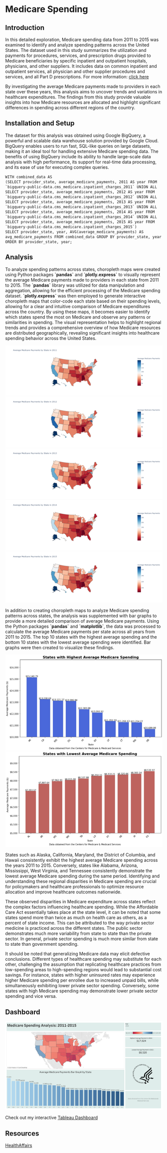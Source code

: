 <!DOCTYPE html>
<html>
    <h1>Medicare Spending</h1>
    <section id='Introduction'>
    <h2>Introduction</h2>
        <p>
    In this detailed exploration, Medicare spending data from 2011 to 2015 was examined to identify and analyze spending patterns across the United States. The dataset used in this study summarizes the utilization and payments for procedures, services, and prescription drugs provided to Medicare beneficiaries by specific inpatient and outpatient hospitals, physicians, and other suppliers. It includes data on common inpatient and outpatient services, all physician and other supplier procedures and services, and all Part D prescriptions. For more information: <a href="https://data.cms.gov/tools">click here</a>
    
By investigating the average Medicare payments made to providers in each state over these years, this analysis aims to uncover trends and variations in healthcare expenditures. The findings from this study provide valuable insights into how Medicare resources are allocated and highlight significant differences in spending across different regions of the country.
</p>
    </section>
    <section id='setup'>
        <h2>Installation and Setup</h2>
        <p> 
    The dataset for this analysis was obtained using Google BigQuery, a powerful and scalable data warehouse solution provided by Google Cloud. BigQuery enables users to run fast, SQL-like queries on large datasets, making it an ideal tool for handling extensive Medicare spending data. The benefits of using BigQuery include its ability to handle large-scale data analysis with high performance, its support for real-time data processing, and its ease of use for executing complex queries.
        </p>

<!-- Gets data from 2011 to 2015 -->
    WITH combined_data AS 
    (SELECT provider_state, average_medicare_payments, 2011 AS year FROM `bigquery-public-data.cms_medicare.inpatient_charges_2011` UNION ALL 
    SELECT provider_state, average_medicare_payments, 2012 AS year FROM `bigquery-public-data.cms_medicare.inpatient_charges_2012` UNION ALL 
    SELECT provider_state, average_medicare_payments, 2013 AS year FROM `bigquery-public-data.cms_medicare.inpatient_charges_2013` UNION ALL 
    SELECT provider_state, average_medicare_payments, 2014 AS year FROM `bigquery-public-data.cms_medicare.inpatient_charges_2014` UNION ALL 
    SELECT provider_state, average_medicare_payments, 2015 AS year FROM `bigquery-public-data.cms_medicare.inpatient_charges_2015`) 
    SELECT provider_state, year, AVG(average_medicare_payments) AS avg_medicare_payments FROM combined_data GROUP BY provider_state, year ORDER BY provider_state, year;
</section>

<section id='Analysis'>
    <h2>Analysis</h2>
<p>
    To analyze spending patterns across states, choropleth maps were created using Python packages <strong>`pandas`</strong> and <strong>`plotly.express`</strong> to visually represent the average Medicare payments made to providers in each state from 2011 to 2015. The <strong>`pandas`</strong> library was utilized for data manipulation and aggregation, allowing for the efficient processing of the Medicare spending dataset. <strong>`plotly.express`</strong> was then employed to generate interactive choropleth maps that color-code each state based on their spending levels, allowing for a clear and intuitive comparison of Medicare expenditures across the country. By using these maps, it becomes easier to identify which states spend the most on Medicare and observe any patterns or similarities in spending. The visual representation helps to highlight regional trends and provides a comprehensive overview of how Medicare resources are distributed geographically, revealing significant insights into healthcare spending behavior across the United States.
</p>

<img src='map_2011.jpg' />
<img src='map_2012.jpg' />
<img src='map_2013.jpg' />
<img src='map_2014.jpg' />
<img src='map_2015.jpg' />

<p>
    In addition to creating choropleth maps to analyze Medicare spending patterns across states, the analysis was supplemented with bar graphs to provide a more detailed comparison of average Medicare payments. Using the Python packages <b>`pandas`</b> and <b>`matplotlib`</b>, the data was processed to calculate the average Medicare payments per state across all years from 2011 to 2015. The top 10 states with the highest average spending and the bottom 10 states with the lowest average spending were identified. Bar graphs were then created to visualize these findings.
</p>

<div>
        <img src='highest.jpg' alt='Highest Average Medicare Spending' />
        <img src='lowest.jpg' alt='Lowest Average Medicare Spending' />
</div>

<p>
     States such as Alaska, California, Maryland, the District of Columbia, and Hawaii consistently exhibit the highest average Medicare spending across the years 2011 to 2015. Conversely, states like Alabama, Arizona, Mississippi, West Virginia, and Tennessee consistently demonstrate the lowest average Medicare spending during the same period. Identifying and understanding these regional disparities in Medicare spending are crucial for policymakers and healthcare professionals to optimize resource allocation and improve healthcare outcomes nationwide.

These observed disparities in Medicare expenditure across states reflect the complex factors influencing healthcare spending. While the Affordable Care Act essentially takes place at the state level, it can be noted that some states spend more than twice as much on health care as others, as a percent of state income. This can be attributed to the way private sector medicine is practiced across the different states. The public sector demonstrates much more variability from state to state than the private sector. In general, private sector spending is much more similar from state to state than government spending.

It should be noted that generalizing Medicare data may elicit defective conclusions. Different types of healthcare spending may substitute for each other, challenging the assumption that replicating healthcare practices from low-spending areas to high-spending regions would lead to substantial cost savings. For instance, states with higher uninsured rates may experience higher Medicare spending per enrollee due to increased unpaid bills, while simultaneously exhibiting lower private sector spending. Conversely, some states with high Medicare spending may demonstrate lower private sector spending and vice versa.
</p>
</section>

<section id='visual'>
<h2>Dashboard</h2>
<img src='Dashboard.png'/>
<p>Check out my interactive <a href="https://public.tableau.com/views/MedicareSpending_17169359419310/Dashboard?:language=en-US&:sid=&:display_count=n&:origin=viz_share_link">Tableau Dashboard</a></p>
    
</section>

<section id='resources'>
    <h2>Resources</h2>
    <a href="https://www.healthaffairs.org/content/forefront/why-do-some-states-spend-more-health-care">HealthAffairs</a>
</section>
</html>




